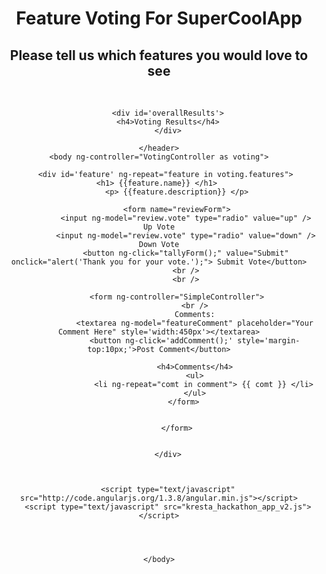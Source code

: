 <!DOCTYPE html>
<html ng-app="voting">
	<head>
		<link rel="stylesheet" type="text/css" href="bootstrap.min.css"/>
		<link rel="stylesheet" type="text/css" href="Kresta_styles_v2.css"/>
		<title>Kresta's SuperCoolApp Voting System</title>
	</head>
	<header>
		<h1 align="center">Feature Voting For SuperCoolApp</h1>
		<h2 align="center">Please tell us which features you would love to see</h2>
		<br />
		
		<div id='overallResults'>
		<h4>Voting Results</h4>
		</div>
		
	</header>
	<body ng-controller="VotingController as voting">
	
		<div id='feature' ng-repeat="feature in voting.features"> 
			<h1> {{feature.name}} </h1>			
			<p> {{feature.description}} </p>
			
			<form name="reviewForm">
				<input ng-model="review.vote" type="radio" value="up" /> Up Vote
				<input ng-model="review.vote" type="radio" value="down" /> Down Vote
				<button ng-click="tallyForm();" value="Submit" onclick="alert('Thank you for your vote.');"> Submit Vote</button>
				<br />
				<br />
				
			<form ng-controller="SimpleController">
					<br />
					Comments:
                    <textarea ng-model="featureComment" placeholder="Your Comment Here" style='width:450px'></textarea>
                    <button ng-click='addComment();' style='margin-top:10px;'>Post Comment</button>

                    <h4>Comments</h4>
                    <ul>
                        <li ng-repeat="comt in comment"> {{ comt }} </li>
                    </ul>
                </form> 
				
				
			</form>
			
			
		</div>
		
		
		
		<script type="text/javascript" src="http://code.angularjs.org/1.3.8/angular.min.js"></script>
		<script type="text/javascript" src="kresta_hackathon_app_v2.js"></script>
		
		
		
		
	</body>
	
	
	
</html>
	
	
	
